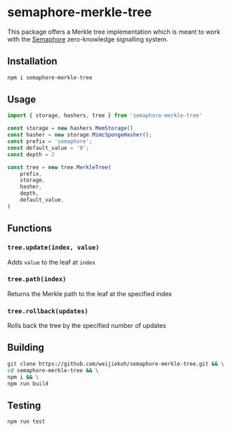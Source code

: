 # semaphore-merkle-tree

This package offers a Merkle tree implementation which is meant to work with
the [Semaphore](https://github.com/kobigurk/semaphore) zero-knowledge
signalling system.

## Installation

```bash
npm i semaphore-merkle-tree
```

## Usage

```ts
import { storage, hashers, tree } from 'semaphore-merkle-tree'

const storage = new hashers.MemStorage()
const hasher = new storage.MimcSpongeHasher();
const prefix = 'semaphore';
const default_value = '0';
const depth = 2

const tree = new tree.MerkleTree(
    prefix,
    storage,
    hasher,
    depth,
    default_value,
)
```

## Functions

### `tree.update(index, value)`

Adds `value` to the leaf at `index`

### `tree.path(index)`

Returns the Merkle path to the leaf at the specified index

### `tree.rollback(updates)`

Rolls back the tree by the specified number of updates

## Building

```bash
git clone https://github.com/weijiekoh/semaphore-merkle-tree.git && \
cd semaphore-merkle-tree && \
npm i && \
npm run build
```

## Testing

```bash
npm run test
```
